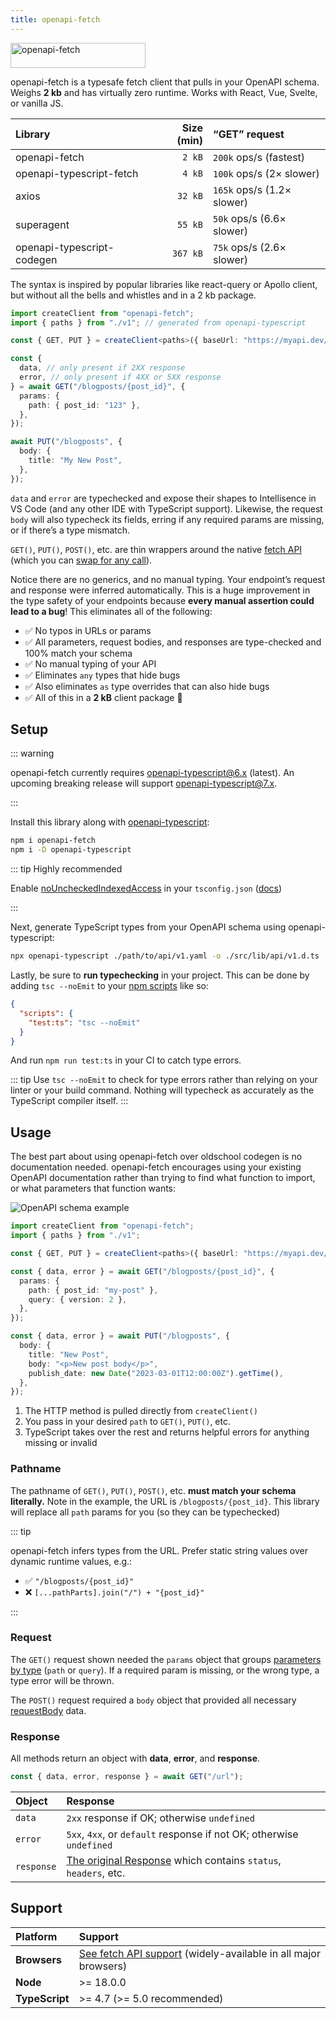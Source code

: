 ```yaml
---
title: openapi-fetch
---
```


<img src="/assets/openapi-fetch.svg" alt="openapi-fetch" width="216" height="40" />

openapi-fetch is a typesafe fetch client that pulls in your OpenAPI schema. Weighs **2 kb** and has virtually zero runtime. Works with React, Vue, Svelte, or vanilla JS.

| Library                    | Size (min) | “GET” request              |
| :------------------------- | ---------: | :------------------------- |
| openapi-fetch              |     `2 kB` | `200k` ops/s (fastest)     |
| openapi-typescript-fetch   |     `4 kB` | `100k` ops/s (2× slower)   |
| axios                      |    `32 kB` | `165k` ops/s (1.2× slower) |
| superagent                 |    `55 kB` | `50k` ops/s (6.6× slower)  |
| openapi-typescript-codegen |   `367 kB` | `75k` ops/s (2.6× slower)  |

The syntax is inspired by popular libraries like react-query or Apollo client, but without all the bells and whistles and in a 2 kb package.

```ts
import createClient from "openapi-fetch";
import { paths } from "./v1"; // generated from openapi-typescript

const { GET, PUT } = createClient<paths>({ baseUrl: "https://myapi.dev/v1/" });

const {
  data, // only present if 2XX response
  error, // only present if 4XX or 5XX response
} = await GET("/blogposts/{post_id}", {
  params: {
    path: { post_id: "123" },
  },
});

await PUT("/blogposts", {
  body: {
    title: "My New Post",
  },
});
```

`data` and `error` are typechecked and expose their shapes to Intellisence in VS Code (and any other IDE with TypeScript support). Likewise, the request `body` will also typecheck its fields, erring if any required params are missing, or if there’s a type mismatch.

`GET()`, `PUT()`, `POST()`, etc. are thin wrappers around the native [fetch API](https://developer.mozilla.org/en-US/docs/Web/API/Fetch_API) (which you can [swap for any call](/openapi-fetch/api#create-client)).

Notice there are no generics, and no manual typing. Your endpoint’s request and response were inferred automatically. This is a huge improvement in the type safety of your endpoints because **every manual assertion could lead to a bug**! This eliminates all of the following:

- ✅ No typos in URLs or params
- ✅ All parameters, request bodies, and responses are type-checked and 100% match your schema
- ✅ No manual typing of your API
- ✅ Eliminates `any` types that hide bugs
- ✅ Also eliminates `as` type overrides that can also hide bugs
- ✅ All of this in a **2 kB** client package 🎉

## Setup

::: warning

openapi-fetch currently requires openapi-typescript@6.x (latest). An upcoming breaking release will support openapi-typescript@7.x.

:::

Install this library along with [openapi-typescript](/introduction):

```bash
npm i openapi-fetch
npm i -D openapi-typescript
```

::: tip Highly recommended

Enable [noUncheckedIndexedAccess](https://www.typescriptlang.org/tsconfig#noUncheckedIndexedAccess) in your `tsconfig.json` ([docs](/advanced#enable-nouncheckedindexaccess-in-your-tsconfigjson))

:::

Next, generate TypeScript types from your OpenAPI schema using openapi-typescript:

```bash
npx openapi-typescript ./path/to/api/v1.yaml -o ./src/lib/api/v1.d.ts
```

Lastly, be sure to **run typechecking** in your project. This can be done by adding `tsc --noEmit` to your [npm scripts](https://docs.npmjs.com/cli/v9/using-npm/scripts) like so:

```json
{
  "scripts": {
    "test:ts": "tsc --noEmit"
  }
}
```

And run `npm run test:ts` in your CI to catch type errors.

::: tip
Use `tsc --noEmit` to check for type errors rather than relying on your linter or your build command. Nothing will typecheck as accurately as the TypeScript compiler itself.
:::

## Usage

The best part about using openapi-fetch over oldschool codegen is no documentation needed. openapi-fetch encourages using your existing OpenAPI documentation rather than trying to find what function to import, or what parameters that function wants:

![OpenAPI schema example](/assets/openapi-schema.png)

```ts
import createClient from "openapi-fetch";
import { paths } from "./v1";

const { GET, PUT } = createClient<paths>({ baseUrl: "https://myapi.dev/v1/" });

const { data, error } = await GET("/blogposts/{post_id}", {
  params: {
    path: { post_id: "my-post" },
    query: { version: 2 },
  },
});

const { data, error } = await PUT("/blogposts", {
  body: {
    title: "New Post",
    body: "<p>New post body</p>",
    publish_date: new Date("2023-03-01T12:00:00Z").getTime(),
  },
});
```

1. The HTTP method is pulled directly from `createClient()`
2. You pass in your desired `path` to `GET()`, `PUT()`, etc.
3. TypeScript takes over the rest and returns helpful errors for anything missing or invalid

### Pathname

The pathname of `GET()`, `PUT()`, `POST()`, etc. **must match your schema literally.** Note in the example, the URL is `/blogposts/{post_id}`. This library will replace all `path` params for you (so they can be typechecked)

::: tip

openapi-fetch infers types from the URL. Prefer static string values over dynamic runtime values, e.g.:

- ✅ `"/blogposts/{post_id}"`
- ❌ `[...pathParts].join("/") + "{post_id}"`

:::

### Request

The `GET()` request shown needed the `params` object that groups [parameters by type](https://spec.openapis.org/oas/latest.html#parameter-object) (`path` or `query`). If a required param is missing, or the wrong type, a type error will be thrown.

The `POST()` request required a `body` object that provided all necessary [requestBody](https://spec.openapis.org/oas/latest.html#request-body-object) data.

### Response

All methods return an object with **data**, **error**, and **response**.

```ts
const { data, error, response } = await GET("/url");
```

| Object     | Response                                                                                                                    |
| :--------- | :-------------------------------------------------------------------------------------------------------------------------- |
| `data`     | `2xx` response if OK; otherwise `undefined`                                                                                 |
| `error`    | `5xx`, `4xx`, or `default` response if not OK; otherwise `undefined`                                                        |
| `response` | [The original Response](https://developer.mozilla.org/en-US/docs/Web/API/Response) which contains `status`, `headers`, etc. |

## Support

| Platform       | Support                                                                                                                                            |
| :------------- | :------------------------------------------------------------------------------------------------------------------------------------------------- |
| **Browsers**   | [See fetch API support](https://developer.mozilla.org/en-US/docs/Web/API/Fetch_API#browser_compatibility) (widely-available in all major browsers) |
| **Node**       | >= 18.0.0                                                                                                                                          |
| **TypeScript** | >= 4.7 (>= 5.0 recommended)                                                                                                                        |
